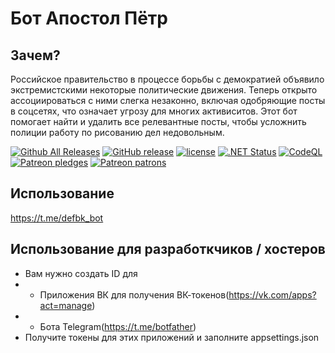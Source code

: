 # Бот Апостол Пётр

## Зачем?

Российское правительство в процессе борьбы с демократией объявило экстремистскими некоторые политические движения. Теперь открыто ассоциироваться с ними слегка незаконно, включая одобряющие посты в соцсетях, что означает угрозу для многих активиситов. Этот бот помогает найти и удалить все релевантные посты, чтобы усложнить полиции работу по рисованию дел недовольным.


[![Github All Releases](https://img.shields.io/github/downloads/kasthack-labs/kasthack.Whitewashing/total.svg)](https://github.com/kasthack-labs/kasthack.Whitewashing/releases/latest)
[![GitHub release](https://img.shields.io/github/release/kasthack-labs/kasthack.Whitewashing.svg)](https://github.com/kasthack-labs/kasthack.Whitewashing/releases/latest)
[![license](https://img.shields.io/github/license/kasthack-labs/kasthack.Whitewashing.svg)](LICENSE)
[![.NET Status](https://github.com/kasthack-labs/kasthack.Whitewashing/workflows/.NET/badge.svg)](https://github.com/kasthack-labs/kasthack.Whitewashing/actions?query=workflow%3A.NET)
[![CodeQL](https://github.com/kasthack-labs/kasthack.Whitewashing/workflows/CodeQL/badge.svg)](https://github.com/kasthack-labs/kasthack.Whitewashing/actions?query=workflow%3ACodeQL)
[![Patreon pledges](https://img.shields.io/endpoint.svg?url=https%3A%2F%2Fshieldsio-patreon.vercel.app%2Fapi%3Fusername%3Dkasthack%26type%3Dpledges&style=flat)](https://patreon.com/kasthack)
[![Patreon patrons](https://img.shields.io/endpoint.svg?url=https%3A%2F%2Fshieldsio-patreon.vercel.app%2Fapi%3Fusername%3Dkasthack%26type%3Dpatrons&style=flat)](https://patreon.com/kasthack)

## Использование

https://t.me/defbk_bot

## Использование для разработкчиков / хостеров

* Вам нужно создать ID для
* * Приложения ВК для получения ВК-токенов(https://vk.com/apps?act=manage)
* * Бота Telegram(https://t.me/botfather)
* Получите токены для этих приложений и заполните appsettings.json
